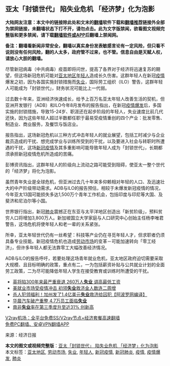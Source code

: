  <h2>亚太「封锁世代」 陷失业危机 「经济梦」化为泡影</h2> <p class="notice"><b>大陆网友注意：本文中的链接除此处和文末的<a href="https://github.com/bannedbook/fanqiang" >翻墙</a>软件下载和<a href="https://github.com/killgcd/justmysocks/blob/master/README.md">翻墙推荐</a>链接外全部为禁网链接，未翻墙状态下打不开，请勿点击。此为文字版禁闻，欲看图文视频完整版和更多禁闻，请下载<a href="https://github.com/bannedbook/fanqiang">翻墙软件或APP</a>后翻墙上禁闻网。</p><p>备注：翻墙看新闻非常安全，翻墙以真实身份发表敏感言论有一定风险，但只看不说则没有任何风险，翻的人太多，政府管不过来，也不管。信息自由是天赋人权，请放心大胆的翻墙。</b></p>  <div class="entry"> <p id="conimg">尽管新冠病毒（中共病毒）疫苗即将问世，提高了各界对于经济将迅速复苏的期望，但这场新冠危机可能对<a href="https://www.bannedbook.org/bnews/tag/%E4%BA%9A%E5%A4%AA%E5%9C%B0%E5%8C%BA/" class="st_tag internal_tag" rel="tag" title="标签 亚太地区 下的日志">亚太地区</a><a href="https://www.bannedbook.org/bnews/tag/%e5%b9%b4%e8%bd%bb%e4%ba%ba/" class="st_tag internal_tag" rel="tag" title="标签 年轻人 下的日志">年轻人</a>造成长久伤害。这群年轻人在新冠<a href="https://www.bannedbook.org/bnews/tag/%E7%96%AB%E6%83%85/" class="st_tag internal_tag" rel="tag" title="标签 疫情 下的日志">疫情</a>爆发之初，因为各国实施封锁措施而<a href="https://www.bannedbook.org/bnews/tag/%E5%A4%B1%E4%B8%9A/" class="st_tag internal_tag" rel="tag" title="标签 失业 下的日志">失业</a>，国际劳工组织（ILO）警告，这群年轻人可能成为「封锁世代」，财务状况可能比上一代弱。</p> <p>过去数十年来，亚洲经济快速成长，给予上百万名亚太年轻人改善生活的契机，但亚洲开发银行（ADB）和ILO今年8月发布的报告指出，在新冠<a href="https://www.bannedbook.org/bnews/tag/%E7%96%AB%E6%83%85%E7%88%86%E5%8F%91/" class="st_tag internal_tag" rel="tag" title="标签 疫情爆发 下的日志">疫情爆发</a>后，多国实施的封锁措施，导致15-24岁、职涯还在起步阶段的年轻人，失业速度比前几代还快，因为这些年轻人超过半数都任职于最易受疫情重创的四个产业：批发零售、制造业、商业服务，及餐饮与饭店业。</p> <p>报告指出，这场新冠危机以三种方式冲击年轻人的就业展望，包括工时减少与企业裁员造成的干扰、想完成学业与训练所受到的干扰，以及要进入社会与转职时所遭遇的干扰，这场<a href="https://www.bannedbook.org/bnews/tag/%e6%96%b0%e5%86%a0%e7%96%ab%e6%83%85/" class="st_tag internal_tag" rel="tag" title="标签 新冠疫情 下的日志">新冠疫情</a>及其多重影响可能导致年轻人成为「封锁世代」，长期都须承担新冠疫情危机所造成的苦痛。</p>  <p>彭博资讯指出，这群年轻人的阶级向上流动之路可能受到阻碍，使亚太一整个世代的「经济梦」将化为泡影。</p> <p>虽然青年失业是全球危机，但亚洲过去几十年来多仰赖相对年轻的人口、及迅速壮大的中产阶级带动需求。ADB与ILO的报告预估，相较于未爆发新冠疫情的情况，今年亚太13国可能损失多达1,500万个青年工作机会，包括印度与印尼等大国、及斐济和尼泊尔等小国。</p> <p>世界银行指出，新冠<a href="https://www.bannedbook.org/bnews/tag/%e8%82%ba%e7%82%8e/" class="st_tag internal_tag" rel="tag" title="标签 肺炎 下的日志">肺炎</a>震撼正在东亚与太平洋地区创造出「新贫阶级」，预料贫穷人口将增加3,800万人。新加坡国立大学家庭与人口研究中心创始主任杨李唯君警告，这场危机将使年轻人和老一辈的关系紧张。</p>  <p>所幸，亚太年轻世代仍有一丝希望：科技等产业仍在寻觅年轻人才，但求职者仍须具备专业技能。新冠疫情危机也造成<a href="https://www.bannedbook.org/bnews/tag/%E5%8A%B3%E5%8A%A8%E5%B8%82%E5%9C%BA/" class="st_tag internal_tag" rel="tag" title="标签 劳动市场 下的日志">劳动市场</a>的变革－可能加速转向「零工经济」，但许多年轻人都无法靠零工大幅改善经济情况。</p> <p>ADB与ILO的报告呼吁，若要处理这场青年就业危机，亚太地区政府迫切需要采取大规模、且目标明确的政策，重点有二，一为包括薪资补贴与公共就业计划的全面劳工政策，二为尽可能降低年轻人学生在接受教育或训练时所遭受的干扰。</p> <ul class='op-related-articles' title='相关阅读'> <li><a href='https://www.bannedbook.org/bnews/cnnews/20201126/1437253.html' target='_blank'>英将陷300年来最严重衰退 260万人<b>失业</b> 调高最低工资</a></li> <li><a href='https://www.bannedbook.org/bnews/cnnews/20201126/1437117.html' target='_blank'>美就业市场受疫情冲击 初领<b>失业</b>救济金人数连二周增</a></li> <li><a href='https://www.bannedbook.org/bnews/cnnews/20201126/1437097.html' target='_blank'>杀人犯领福利！加州发了1.4亿美元<b>失业</b>救济给囚犯【阿波罗网编译】</a></li> <li><a href='https://www.bannedbook.org/bnews/comments/20201121/1434419.html' target='_blank'>华晨汽车破产重整 4.7万员工面临<b>失业</b></a></li> <li><a href='https://www.bannedbook.org/bnews/baitai/20201113/1430536.html' target='_blank'>南非<b>失业</b>率在第三季度升至近31% 创新高</a></li> </ul> <p class="texttj"> <a href="https://www.bannedbook.org/forum23/topic22702.html" target="_blank">V2ray机场：全平台免费SS/V2ray节点+经济套餐高速翻墙</a><br/> <a href="https://github.com/bannedbook/fanqiang/wiki/%E7%A6%81%E9%97%BB%E7%BD%91%E5%AE%89%E5%8D%93%E7%BF%BB%E5%A2%99%E6%96%B0%E9%97%BBAPP" target="_blank">免费PC翻墙、安卓VPN翻墙APP</a></p><p> 来源：经济日报 </p> <a name='sharetosocial'></a>       <div><b>本文的图文或视频完整版</b>：<a href='https://www.bannedbook.org/bnews/topimagenews/20201130/1439271.html'>亚太「封锁世代」 陷失业危机 「经济梦」化为泡影</a></div>  </div><!--END ENTRY--> <div class="postfooter"> <div>本文标签：<a href="https://www.bannedbook.org/bnews/tag/%E4%BA%9A%E5%A4%AA%E5%9C%B0%E5%8C%BA/" rel="tag">亚太地区</a>, <a href="https://www.bannedbook.org/bnews/tag/%E5%8A%B3%E5%8A%A8%E5%B8%82%E5%9C%BA/" rel="tag">劳动市场</a>, <a href="https://www.bannedbook.org/bnews/tag/%E5%A4%B1%E4%B8%9A/" rel="tag">失业</a>, <a href="https://www.bannedbook.org/bnews/tag/%e5%b9%b4%e8%bd%bb%e4%ba%ba/" rel="tag">年轻人</a>, <a href="https://www.bannedbook.org/bnews/tag/%e6%96%b0%e5%86%a0%e7%96%ab%e6%83%85/" rel="tag">新冠疫情</a>, <a href="https://www.bannedbook.org/bnews/tag/%e6%96%b0%e5%86%a0%e8%82%ba%e7%82%8e/" rel="tag">新冠肺炎</a>, <a href="https://www.bannedbook.org/bnews/tag/%E7%96%AB%E6%83%85/" rel="tag">疫情</a>, <a href="https://www.bannedbook.org/bnews/tag/%E7%96%AB%E6%83%85%E7%88%86%E5%8F%91/" rel="tag">疫情爆发</a>, <a href="https://www.bannedbook.org/bnews/tag/%e8%82%ba%e7%82%8e/" rel="tag">肺炎</a></div>  </div><!--END POSTFOOTER--> 